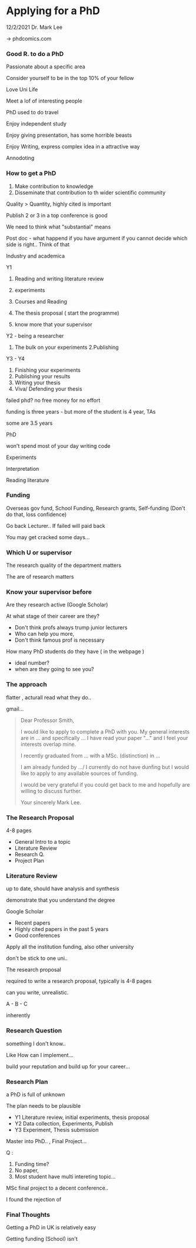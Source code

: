 # Applying for a PhD

12/2/2021 Dr. Mark Lee

-> phdcomics.com

### Good R. to do a PhD

Passionate about a specific area

Consider yourself to be in the top 10% of your fellow

Love Uni Life

Meet a lof of interesting people

PhD used to do travel



Enjoy independent study

Enjoy giving presentation, has some horrible beasts

Enjoy Writing, express complex idea in a attractive way



Annodoting

### How to get a PhD

1. Make contribution to knowledge
2. Disseminate that contribution to th wider scientific community

Quality > Quantity, highly cited is important

Publish 2 or 3 in a top conference is good

We need to think what "substantial" means



Post doc - what happend if you have argument if you cannot decide which side is right.. Think of that

Industry and academica



Y1 

1. Reading and writing literature review

2. experiments

3.  Courses and Reading

4. The thesis proposal ( start the programme)
5. know more that your supervisor

Y2 - being a researcher

1. The bulk on your experiments
   2.Publishing

Y3 - Y4

1. Finishing your experiments
2. Publishing your results
3. Writing your thesis
4. Viva/ Defending your thesis



failed phd?
no free money for no effort



funding is three years - but more of the student is 4 year, TAs

some are 3.5 years



PhD

won't spend most of your day writing code

Experiments 

Interpretation

Reading literature



### Funding 

Overseas gov fund, School Funding, Research grants, Self-funding (Don't do that, loss confidence)

Go back Lecturer.. If failed will paid back

You may get cracked some days...

### Which U or supervisor

The research quality of the department matters

The are of research matters



### Know your supervisor before

Are they research active (Google Scholar)

At what stage of their career are they?

- Don't think profs always trump junior lecturers
- Who can help you more,
- Don't think famous prof is necessary

How many PhD students do they have ( in the webpage )

- ideal number? 
- when are they going to see you?



### The approach

flatter , acturall read what they do..

gmail...

> Dear Professor Smith,
>
> I would like to apply to complete a PhD with you. My general interests are in ... and specifically ... I have read your paper "..." and I feel your interests overlap mine.
>
> I recently graduated from ... with a MSc. (distinction) in ...
>
> I am already funded by .../ I currently do not have dunfing but I would like to apply to any available sources of funding.
>
> I would be very grateful if you could get back to me and hopefully are willing to discuss further.
>
> Your sincerely Mark Lee.



### The Research Proposal

4-8 pages

- General Intro to a topic
- Literature Review
- Research Q.
- Project Plan

### Literature Review

up to date, should have analysis and synthesis

demonstrate that you understand the degree

Google Scholar

- Recent papers
- Highly cited papers in the past 5 years
- Good conferences







Apply all the institution funding, also other university

don't be stick to one uni..



The research proposal

required to write a research proposal, typically is 4-8 pages

can you write, unrealistic. 

A - B - C

inherently



### Research Question

something I don't know..

Like How can I implement...

build your reputation and build up for your career...

### Research Plan

a PhD is full of unknown

The plan needs to be plausible

- Y1 Literature review, initial experiments, thesis proposal
- Y2 Data collection, Experiments, Publish
- Y3 Experiment, Thesis submission



Master into PhD.. , Final Project...



Q : 

1. Funding time?
2. No paper, 
3. Most student have multi intereting topic...



MSc final project to a decent conference..

I found the rejection of 



### Final Thoughts

Getting a PhD in UK is relatively easy

Getting funding (School) isn't













